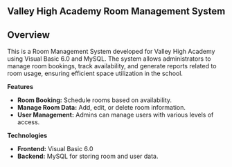 ## **Valley High Academy Room Management System**

## **Overview**
This is a Room Management System developed for Valley High Academy using Visual Basic 6.0 and MySQL. The system allows administrators to manage room bookings, track availability, and generate reports related to room usage, ensuring efficient space utilization in the school.

**Features**
- **Room Booking:** Schedule rooms based on availability.
- **Manage Room Data:** Add, edit, or delete room information.
- **User Management:** Admins can manage users with various levels of access.

**Technologies**
- **Frontend:** Visual Basic 6.0
- **Backend:** MySQL for storing room and user data.
